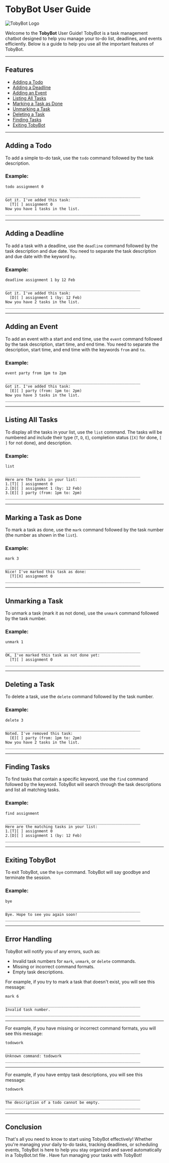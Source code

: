 # TobyBot User Guide

![TobyBot Logo](https://nusu-my.sharepoint.com/:i:/r/personal/e1344677_u_nus_edu/Documents/Documents/Year%203/exchange%20in%20NUS%20fall/cs2113%20software%20engineering%20and%20oop/working%20progress%20of%20ip/week%207/the%20image%20of%20the%20TobyBot.png?csf=1&web=1&e=aWXoSj)


Welcome to the **TobyBot** User Guide! TobyBot is a task management chatbot designed to help you manage your to-do list, deadlines, and events efficiently. Below is a guide to help you use all the important features of TobyBot.

---

## Features

- [Adding a Todo](#adding-a-todo)
- [Adding a Deadline](#adding-a-deadline)
- [Adding an Event](#adding-an-event)
- [Listing All Tasks](#listing-all-tasks)
- [Marking a Task as Done](#marking-a-task-as-done)
- [Unmarking a Task](#unmarking-a-task)
- [Deleting a Task](#deleting-a-task)
- [Finding Tasks](#finding-tasks)
- [Exiting TobyBot](#exiting-tobybot)

---

## Adding a Todo

To add a simple to-do task, use the `todo` command followed by the task description.

### Example:

`todo assignment 0`

```
____________________________________________________________
Got it. I've added this task:
  [T][ ] assignment 0
Now you have 1 tasks in the list.
____________________________________________________________
```

---

## Adding a Deadline

To add a task with a deadline, use the `deadline` command followed by the task description and due date. You need to separate the task description and due date with the keyword `by`.

### Example:

`deadline assignment 1 by 12 Feb`

```
____________________________________________________________
Got it. I've added this task:
  [D][ ] assignment 1 (by: 12 Feb)
Now you have 2 tasks in the list.
____________________________________________________________
```

---

## Adding an Event

To add an event with a start and end time, use the `event` command followed by the task description, start time, and end time. You need to separate the description, start time, and end time with the keywords `from` and `to`.

### Example:

`event party from 1pm to 2pm`

```
____________________________________________________________
Got it. I've added this task:
  [E][ ] party (from: 1pm to: 2pm)
Now you have 3 tasks in the list.
____________________________________________________________
```
---

## Listing All Tasks

To display all the tasks in your list, use the `list` command. The tasks will be numbered and include their type (`T`, `D`, `E`), completion status (`[X]` for done, `[ ]` for not done), and description.

### Example:

`list`

```
____________________________________________________________
Here are the tasks in your list:
1.[T][ ] assignment 0
2.[D][ ] assignment 1 (by: 12 Feb)
3.[E][ ] party (from: 1pm to: 2pm)
____________________________________________________________
```

---

## Marking a Task as Done

To mark a task as done, use the `mark` command followed by the task number (the number as shown in the `list`).

### Example:

`mark 3`

```
____________________________________________________________
Nice! I've marked this task as done:
  [T][X] assignment 0
____________________________________________________________
```

---

## Unmarking a Task

To unmark a task (mark it as not done), use the `unmark` command followed by the task number.

### Example:

`unmark 1`

```
____________________________________________________________
OK, I've marked this task as not done yet:
  [T][ ] assignment 0
____________________________________________________________
```

---

## Deleting a Task

To delete a task, use the `delete` command followed by the task number.

### Example:

`delete 3`

```
____________________________________________________________
Noted. I've removed this task:
  [E][ ] party (from: 1pm to: 2pm)
Now you have 2 tasks in the list.
____________________________________________________________
```

---

## Finding Tasks

To find tasks that contain a specific keyword, use the `find` command followed by the keyword. TobyBot will search through the task descriptions and list all matching tasks.

### Example:

`find assignment`

```
____________________________________________________________
Here are the matching tasks in your list:
1.[T][ ] assignment 0
2.[D][ ] assignment 1 (by: 12 Feb)
____________________________________________________________
```

---

## Exiting TobyBot

To exit TobyBot, use the `bye` command. TobyBot will say goodbye and terminate the session.

### Example:

`bye`

```
____________________________________________________________
Bye. Hope to see you again soon!
____________________________________________________________

```

---

## Error Handling

TobyBot will notify you of any errors, such as:

- Invalid task numbers for `mark`, `unmark`, or `delete` commands.
- Missing or incorrect command formats.
- Empty task descriptions.

For example, if you try to mark a task that doesn't exist, you will see this message:

`mark 6`

```
____________________________________________________________
Invalid task number.
____________________________________________________________

```

---

For example, if you have missing or incorrect command formats, you will see this message:

`todowork`

```
____________________________________________________________
Unknown command: todowork
____________________________________________________________

```

---

For example, if you have emtpy task descriptions, you will see this message:

`todowork`

```
____________________________________________________________
The description of a todo cannot be empty.
____________________________________________________________

```

---

## Conclusion

That's all you need to know to start using TobyBot effectively! Whether you're managing your daily to-do tasks, tracking deadlines, or scheduling events, TobyBot is here to help you stay organized and saved automatically in a TobyBot.txt file . Have fun managing your tasks with TobyBot!
